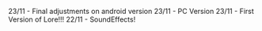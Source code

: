 23/11 - Final adjustments on android version
23/11 - PC Version
23/11 - First Version of Lore!!!
22/11 - SoundEffects!